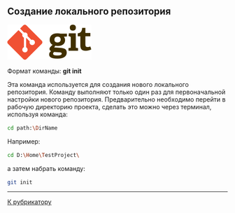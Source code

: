 ## Создание локального репозитория

[![К рубрикатору](./192px-Git-logo.svg.png)](../readme.md)

Формат команды: **git init**

Эта команда используется для создания нового локального репозитория. Команду выполняют только один раз для первоначальной настройки нового репозитория. Предварительно необходимо перейти в рабочую директорию проекта, сделать это можно через терминал, используя команда:

```bash
cd path:\DirName
```
Например:
```bash
cd D:\Home\TestProject\
```
а затем набрать команду:
```bash
git init
```
---

[К рубрикатору](../readme.md)






